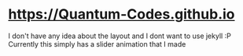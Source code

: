 # https://Quantum-Codes.github.io

I don't have any idea about the layout and I dont want to use jekyll :P <br>
Currently this simply has a slider animation that I made
